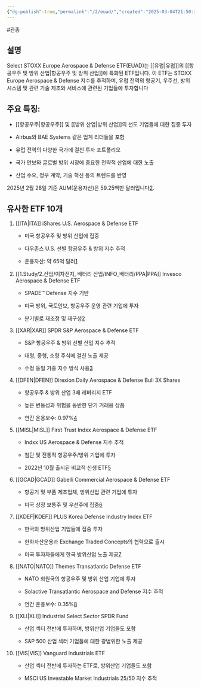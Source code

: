```yaml
---
{"dg-publish":true,"permalink":"/2/euad/","created":"2025-03-04T21:50:34.433+09:00","updated":"2025-07-29T21:37:04.637+09:00"}
---
```


#관종

## 설명

Select STOXX Europe Aerospace & Defense ETF(EUAD)는 [[유럽\|유럽]]의 [[항공우주 및 방위 산업\|항공우주 및 방위 산업]]에 특화된 ETF입니다. 이 ETF는 STOXX Europe Aerospace & Defense 지수를 추적하며, 유럽 전역의 항공기, 우주선, 방위 시스템 및 관련 기술 제조와 서비스에 관련된 기업들에 투자합니다

## 주요 특징:

- [[항공우주\|항공우주]] 및 [[방위 산업\|방위 산업]]의 선도 기업들에 대한 집중 투자
    
- Airbus와 BAE Systems 같은 업계 리더들을 포함
    
- 유럽 전역의 다양한 국가에 걸친 투자 포트폴리오
    
- 국가 안보와 글로벌 방위 시장에 중요한 전략적 산업에 대한 노출
    
- 산업 수요, 정부 계약, 기술 혁신 등의 트렌드를 반영
    

2025년 2월 28일 기준 AUM(운용자산)은 59.25백만 달러입니다[2](https://www.tipranks.com/etf/euad).

## 유사한 ETF 10개

1. [[ITA\|ITA]] iShares U.S. Aerospace & Defense ETF
    
    - 미국 항공우주 및 방위 산업에 집중
        
    - 다우존스 U.S. 선별 항공우주 & 방위 지수 추적
        
    - 운용자산: 약 65억 달러[1](https://www.poems.com.sg/etf-screener/CBOEBZX-ITA/)
        
2. [[1.Study/2.산업/이차전지, 배터리 산업/INFO_배터리/PPA\|PPA]] Invesco Aerospace & Defense ETF
    
    - SPADE™ Defense 지수 기반
        
    - 미국 방위, 국토안보, 항공우주 운영 관련 기업에 투자
        
    - 분기별로 재조정 및 재구성[2](https://www.invesco.com/us/financial-products/etfs/product-detail?audienceType=Investor&ticker=PPA)
        
3. [[XAR\|XAR]] SPDR S&P Aerospace & Defense ETF
    
    - S&P 항공우주 & 방위 선별 산업 지수 추적
        
    - 대형, 중형, 소형 주식에 걸친 노출 제공
        
    - 수정 동일 가중 지수 방식 사용[3](https://www.ssga.com/library-content/products/factsheets/etfs/us/factsheet-us-en-xar.pdf)
        
4. [[DFEN\|DFEN]] Direxion Daily Aerospace & Defense Bull 3X Shares
    
    - 항공우주 & 방위 산업 3배 레버리지 ETF
        
    - 높은 변동성과 위험을 동반한 단기 거래용 상품
        
    - 연간 운용보수: 0.97%[4](https://www.mutualfunds.com/etfs/dfen-direxion-dly-aerospace-def-bl-3x-shsetf/)
        
5. [[MISL\|MISL]] First Trust Indxx Aerospace & Defense ETF
    
    - Indxx US Aerospace & Defense 지수 추적
        
    - 첨단 및 전통적 항공우주/방위 기업에 투자
        
    - 2022년 10월 출시된 비교적 신생 ETF[5](https://www.ftportfolios.jp/api/LocalizationApi?culture=en-JP&returnUrl=%2Fetfs%2FMISL)
        
6. [[GCAD\|GCAD]] Gabelli Commercial Aerospace & Defense ETF
    
    - 항공기 및 부품 제조업체, 방위산업 관련 기업에 투자
        
    - 미국 상장 보통주 및 우선주에 집중[6](https://www.composer.trade/etf/GCAD)
        
7. [[KDEF\|KDEF]] PLUS Korea Defense Industry Index ETF
    
    - 한국의 방위산업 기업들에 집중 투자
        
    - 한화자산운용과 Exchange Traded Concepts의 협력으로 출시
        
    - 미국 투자자들에게 한국 방위산업 노출 제공[7](https://www.stocktitan.net/news/KDEF/exchange-traded-concepts-announces-launch-of-hanwha-asset-management-ckg80zjh7var.html)
        
8. [[NATO\|NATO]] Themes Transatlantic Defense ETF
    
    - NATO 회원국의 항공우주 및 방위 산업 기업에 투자
        
    - Solactive Transatlantic Aerospace and Defense 지수 추적
        
    - 연간 운용보수: 0.35%[8](https://www.poems.com.sg/etf-screener/NASDAQ-NATO/)
        
9. [[XLI\|XLI]] Industrial Select Sector SPDR Fund
    
    - 산업 섹터 전반에 투자하며, 방위산업 기업들도 포함
        
    - S&P 500 산업 섹터 기업들에 대한 광범위한 노출 제공
        
10. [[VIS\|VIS]] Vanguard Industrials ETF
    
    - 산업 섹터 전반에 투자하는 ETF로, 방위산업 기업들도 포함
        
    - MSCI US Investable Market Industrials 25/50 지수 추적